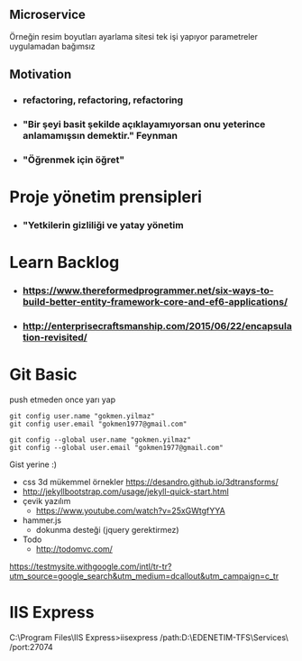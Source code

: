 ## Microservice
Örneğin resim boyutları ayarlama sitesi
tek işi yapıyor parametreler uygulamadan bağımsız

##  Motivation
- ### refactoring, refactoring, refactoring 
- ### "Bir şeyi basit şekilde açıklayamıyorsan onu yeterince anlamamışsın demektir."  Feynman
- ### "Öğrenmek için öğret"

#  Proje yönetim prensipleri
- ### "Yetkilerin gizliliği ve yatay yönetim


# Learn Backlog
- ### https://www.thereformedprogrammer.net/six-ways-to-build-better-entity-framework-core-and-ef6-applications/
- ### http://enterprisecraftsmanship.com/2015/06/22/encapsulation-revisited/

# Git Basic

push etmeden once yarı yap
````
git config user.name "gokmen.yilmaz"
git config user.email "gokmen1977@gmail.com"
````
````
git config --global user.name "gokmen.yilmaz"
git config --global user.email "gokmen1977@gmail.com"
````

Gist yerine :)

* css 3d mükemmel örnekler https://desandro.github.io/3dtransforms/
* http://jekyllbootstrap.com/usage/jekyll-quick-start.html
* çevik yazılım
  * https://www.youtube.com/watch?v=25xGWtgfYYA
* hammer.js
  * dokunma desteği (jquery gerektirmez)
* Todo
  * http://todomvc.com/
  
 https://testmysite.withgoogle.com/intl/tr-tr?utm_source=google_search&utm_medium=dcallout&utm_campaign=c_tr 
 
  # IIS Express
  C:\Program Files\IIS Express>iisexpress /path:D:\EDENETIM-TFS\Services\ /port:27074
